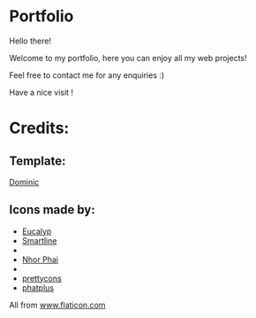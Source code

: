 # Portfolio

Hello there!

Welcome to my portfolio, here you can enjoy all my web projects!

Feel free to contact me for any enquiries :)

Have a nice visit !

# Credits:

## Template:

<a href="https://www.free-css.com/free-css-templates/page246/dominic" target="_blank">Dominic</a>

## Icons made by:

<ul>
    <li><a href="https://www.flaticon.com/authors/eucalyp" title="Eucalyp" target="_blank">Eucalyp</a></li>
    <li><a href="https://www.flaticon.com/authors/smartline" title="Smartline" target="_blank">Smartline<a><li>
    <li><a href="https://www.flaticon.com/authors/nhor-phai" title="Nhor Phai" target="_blank">Nhor Phai<a><li>
    <li><a href="https://www.flaticon.com/authors/prettycons" title="prettycons" target="_blank">
    prettycons<a></li>
    <li><a href="https://www.flaticon.com/authors/phatplus" title="phatplus" target="_blank">phatplus</a></li>
</ul>

<div>
    All from <a href="https://www.flaticon.com/" title="Flaticon" target="_blank">www.flaticon.com</a>
</div>